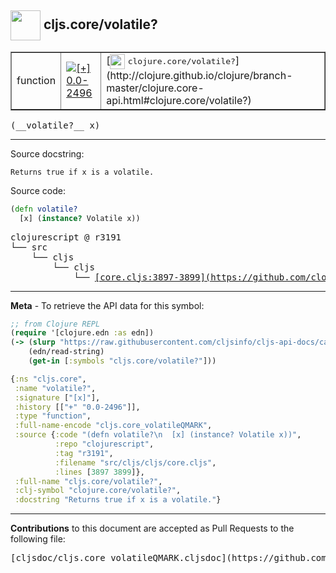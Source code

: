 ## <img width="48px" valign="middle" src="http://i.imgur.com/Hi20huC.png"> cljs.core/volatile?

 <table border="1">
<tr>

<td>function</td>
<td><a href="https://github.com/cljsinfo/cljs-api-docs/tree/0.0-2496"><img valign="middle" alt="[+] 0.0-2496" src="https://img.shields.io/badge/+-0.0--2496-lightgrey.svg"></a> </td>
<td>
[<img height="24px" valign="middle" src="http://i.imgur.com/1GjPKvB.png"> <samp>clojure.core/volatile?</samp>](http://clojure.github.io/clojure/branch-master/clojure.core-api.html#clojure.core/volatile?)
</td>
</tr>
</table>

 <samp>
(__volatile?__ x)<br>
</samp>

---




Source docstring:

```
Returns true if x is a volatile.
```

Source code:

```clj
(defn volatile?
  [x] (instance? Volatile x))
```

 <pre>
clojurescript @ r3191
└── src
    └── cljs
        └── cljs
            └── <ins>[core.cljs:3897-3899](https://github.com/clojure/clojurescript/blob/r3191/src/cljs/cljs/core.cljs#L3897-L3899)</ins>
</pre>


---

__Meta__ - To retrieve the API data for this symbol:

```clj
;; from Clojure REPL
(require '[clojure.edn :as edn])
(-> (slurp "https://raw.githubusercontent.com/cljsinfo/cljs-api-docs/catalog/cljs-api.edn")
    (edn/read-string)
    (get-in [:symbols "cljs.core/volatile?"]))
```

```clj
{:ns "cljs.core",
 :name "volatile?",
 :signature ["[x]"],
 :history [["+" "0.0-2496"]],
 :type "function",
 :full-name-encode "cljs.core_volatileQMARK",
 :source {:code "(defn volatile?\n  [x] (instance? Volatile x))",
          :repo "clojurescript",
          :tag "r3191",
          :filename "src/cljs/cljs/core.cljs",
          :lines [3897 3899]},
 :full-name "cljs.core/volatile?",
 :clj-symbol "clojure.core/volatile?",
 :docstring "Returns true if x is a volatile."}

```

---

__Contributions__ to this document are accepted as Pull Requests to the following file:

 <pre>
[cljsdoc/cljs.core_volatileQMARK.cljsdoc](https://github.com/cljsinfo/cljs-api-docs/blob/master/cljsdoc/cljs.core_volatileQMARK.cljsdoc)
</pre>

